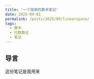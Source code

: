 ```yaml
---
title: '一个简单的算术笔记'
date: 2025-09-01
permalink: /posts/2025/09/linearspace/
tags:
  - 算术
  - 代数数论
  - 笔记
---
```


## 导言

这份笔记是我用来
